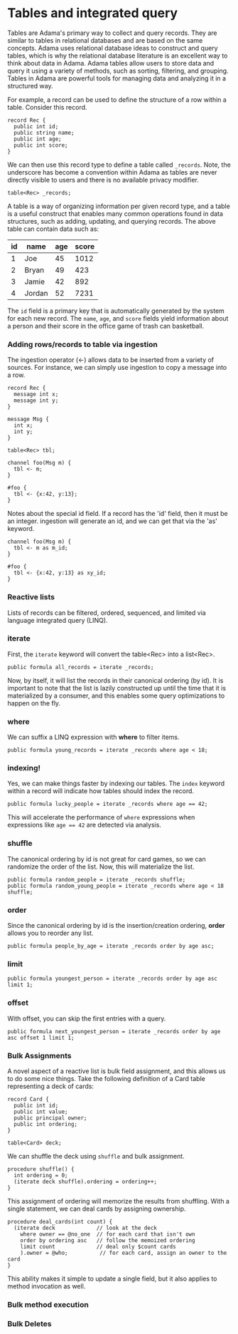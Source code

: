 # Tables and integrated query

Tables are Adama's primary way to collect and query records.
They are similar to tables in relational databases and are based on the same concepts.
Adama uses relational database ideas to construct and query tables, which is why the relational database literature is an excellent way to think about data in Adama.
Adama tables allow users to store data and query it using a variety of methods, such as sorting, filtering, and grouping.
Tables in Adama are powerful tools for managing data and analyzing it in a structured way.

For example, a record can be used to define the structure of a row within a table. Consider this record.

```adama
record Rec {
  public int id;
  public string name;
  public int age;
  public int score;
}
```

We can then use this record type to define a table called ```_records```.
Note, the underscore has become a convention within Adama as tables are never directly visible to users and there is no available privacy modifier.

```adama
table<Rec> _records;
```

A table is a way of organizing information per given record type, and a table is a useful construct that enables many common operations found in data structures, such as adding, updating, and querying records.
The above table can contain data such as:

| id | name | age | score |
| --- | --- | --- | --- |
| 1 | Joe | 45 | 1012 |
| 2 | Bryan | 49 | 423 |
| 3 | Jamie | 42 | 892 |
| 4 | Jordan | 52 | 7231 |


The ```id``` field is a primary key that is automatically generated by the system for each new record.
The ```name```, ```age```, and ```score``` fields yield information about a person and their score in the office game of trash can basketball.

### Adding rows/records to table via ingestion
The ingestion operator (<-) allows data to be inserted from a variety of sources. For instance, we can simply use ingestion to copy a message into a row.

```adama
record Rec {
  message int x;
  message int y;
}

message Msg {
  int x;
  int y;
}

table<Rec> tbl;

channel foo(Msg m) {
  tbl <- m;
}

#foo {
  tbl <- {x:42, y:13};
}
```

Notes about the special id field. If a record has the 'id' field, then it must be an integer. ingestion will generate an id, and we can get that via the 'as' keyword.

```adama
channel foo(Msg m) {
  tbl <- m as m_id;
}

#foo {
  tbl <- {x:42, y:13} as xy_id;
}
```


### Reactive lists
Lists of records can be filtered, ordered, sequenced, and limited via language integrated query (LINQ).

### iterate

First, the ```iterate``` keyword will convert the table&lt;Rec&gt; into a list&lt;Rec&gt;.

```adama
public formula all_records = iterate _records;
```

Now, by itself, it will list the records in their canonical ordering (by id). It is important to note that the list is lazily constructed up until the time that it is materialized by a consumer, and this enables some query optimizations to happen on the fly.

### where

We can suffix a LINQ expression with **where** to filter items.
```adama
public formula young_records = iterate _records where age < 18;
```

### indexing!

Yes, we can make things faster by indexing our tables. The ```index``` keyword within a record will indicate how tables should index the record.

```adama
public formula lucky_people = iterate _records where age == 42;
```

This will accelerate the performance of ```where``` expressions when expressions like ```age == 42``` are detected via analysis.

### shuffle
The canonical ordering by id is not great for card games, so we can randomize the order of the list. Now, this will materialize the list.
```adama
public formula random_people = iterate _records shuffle;
public formula random_young_people = iterate _records where age < 18 shuffle;
```

### order

Since the canonical ordering by id is the insertion/creation ordering, **order** allows you to reorder any list.

```adama
public formula people_by_age = iterate _records order by age asc;
```

### limit

```adama
public formula youngest_person = iterate _records order by age asc limit 1;
```

### offset

With offset, you can skip the first entries with a query.

```adama
public formula next_youngest_person = iterate _records order by age asc offset 1 limit 1;
```


### Bulk Assignments

A novel aspect of a reactive list is bulk field assignment, and this allows us to do some nice things. Take the following definition of a Card table representing a deck of cards:

```adama
record Card {
  public int id;
  public int value;
  public principal owner;
  public int ordering;
}

table<Card> deck;
```

We can shuffle the deck using ```shuffle``` and bulk assignment.
```adama
procedure shuffle() {
  int ordering = 0;
  (iterate deck shuffle).ordering = ordering++;
}
```

This assignment of ordering will memorize the results from shuffling. With a single statement, we can deal cards by assigning ownership.

```adama
procedure deal_cards(int count) {
  (iterate deck             // look at the deck
    where owner == @no_one  // for each card that isn't own
    order by ordering asc   // follow the memoized ordering
    limit count             // deal only $count cards
    ).owner = @who;          // for each card, assign an owner to the card
}
```

This ability makes it simple to update a single field, but it also applies to method invocation as well.

### Bulk method execution

### Bulk Deletes


